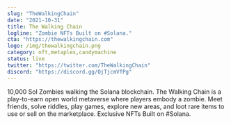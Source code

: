 ```yaml
---
slug: "TheWalkingChain"
date: "2021-10-31"
title: The Walking Chain
logline: "Zombie NFTs Built on #Solana."
cta: "https://thewalkingchain.com"
logo: /img/thewalkingchain.png
category: nft,metaplex,candymachine
status: live
twitter: "https://twitter.com/TheWalkingChain"
discord: "https://discord.gg/QjTjcmVfPg"
---
```


10,000 Sol Zombies walking the Solana blockchain.
The Walking Chain is a play-to-earn open world metaverse where players embody a zombie.
Meet friends, solve riddles, play games, explore new areas, and loot rare items to use or sell on the marketplace.
Exclusive NFTs Built on #Solana.
